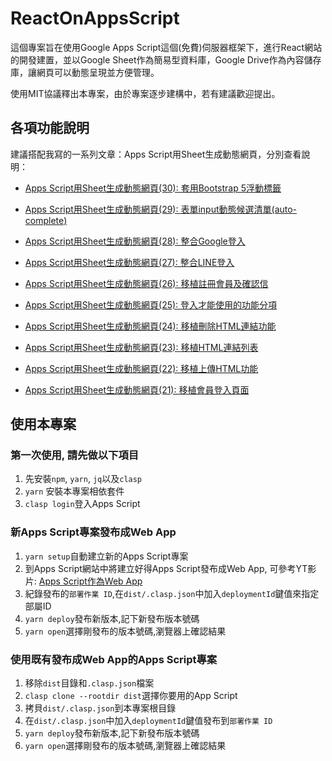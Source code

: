 # ReactOnAppsScript

這個專案旨在使用Google Apps Script這個(免費)伺服器框架下，進行React網站的開發建置，並以Google Sheet作為簡易型資料庫，Google Drive作為內容儲存庫，讓網頁可以動態呈現並方便管理。

使用MIT協議釋出本專案，由於專案逐步建構中，若有建議歡迎提出。

## 各項功能說明

建議搭配我寫的一系列文章：Apps Script用Sheet生成動態網頁，分別查看說明：

* [Apps Script用Sheet生成動態網頁(30): 套用Bootstrap 5浮動標籤](https://codingnote.blogspot.com/2021/12/apps-scriptsheet30-bootstrap-5.html)
* [Apps Script用Sheet生成動態網頁(29): 表單input動態候選清單(auto-complete)](https://codingnote.blogspot.com/2021/11/apps-scriptsheet29-inputauto-complete.html)
* [Apps Script用Sheet生成動態網頁(28): 整合Google登入](https://codingnote.blogspot.com/2021/11/apps-scriptsheet28-google.html)
* [Apps Script用Sheet生成動態網頁(27): 整合LINE登入](https://codingnote.blogspot.com/2021/11/apps-scriptsheet27-line.html)
* [Apps Script用Sheet生成動態網頁(26): 移植註冊會員及確認信](https://codingnote.blogspot.com/2021/11/apps-scriptsheet26.html)

* [Apps Script用Sheet生成動態網頁(25): 登入才能使用的功能分項](https://codingnote.blogspot.com/2021/11/apps-scriptsheet25.html)
* [Apps Script用Sheet生成動態網頁(24): 移植刪除HTML連結功能](https://codingnote.blogspot.com/2021/11/apps-scriptsheet24-html.html)
* [Apps Script用Sheet生成動態網頁(23): 移植HTML連結列表](https://codingnote.blogspot.com/2021/11/apps-scriptsheet23-html.html)
* [Apps Script用Sheet生成動態網頁(22): 移植上傳HTML功能](https://codingnote.blogspot.com/2021/11/apps-scriptsheet22-html.html)
* [Apps Script用Sheet生成動態網頁(21): 移植會員登入頁面](https://codingnote.blogspot.com/2021/11/apps-scriptsheet21.html)

## 使用本專案

### 第一次使用, 請先做以下項目

1. 先安裝`npm`, `yarn`, `jq`以及`clasp`
1. `yarn` 安裝本專案相依套件
1. `clasp login`登入Apps Script

### 新Apps Script專案發布成Web App

1. `yarn setup`自動建立新的Apps Script專案
1. 到Apps Script網站中將建立好得Apps Script發布成Web App, 可參考YT影片: [Apps Script作為Web App](https://www.youtube.com/watch?v=BlJXCdtwJdo)
1. 紀錄發布的`部署作業 ID`,在`dist/.clasp.json`中加入`deploymentId`鍵值來指定部屬ID
1. `yarn deploy`發布新版本,記下新發布版本號碼
1. `yarn open`選擇剛發布的版本號碼,瀏覽器上確認結果

### 使用既有發布成Web App的Apps Script專案

1. 移除`dist`目錄和`.clasp.json`檔案
1. `clasp clone --rootdir dist`選擇你要用的App Script
1. 拷貝`dist/.clasp.json`到本專案根目錄
1. 在`dist/.clasp.json`中加入`deploymentId`鍵值發布到`部署作業 ID`
1. `yarn deploy`發布新版本,記下新發布版本號碼
1. `yarn open`選擇剛發布的版本號碼,瀏覽器上確認結果
